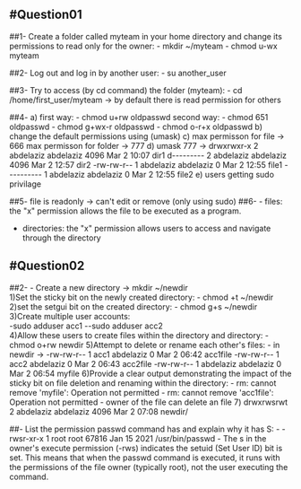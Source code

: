 #Question01
-----------

##1- Create a folder called myteam in your home directory and change its permissions to read only for the owner:
	- mkdir ~/myteam
	- chmod u-wx myteam

##2- Log out and log in by another user:
	- su another_user

##3- Try to access (by cd command) the folder (myteam):
	- cd /home/first_user/myteam -> by default there is read permission for others
	
##4- a) first way:    - chmod u+rw oldpasswd           second way:   - chmod 651 oldpasswd 
                    - chmod g+wx-r oldpasswd
		     - chmod o-r+x oldpasswd
    b) change the default permissions using (umask)
    c) max permisson for file -> 666  max permisson for folder -> 777
    d) umask 777 -> drwxrwxr-x 2 abdelaziz abdelaziz 4096 Mar  2 10:07 dir1
		    d--------- 2 abdelaziz abdelaziz 4096 Mar  2 12:57 dir2
		    -rw-rw-r-- 1 abdelaziz abdelaziz    0 Mar  2 12:55 file1
		    ---------- 1 abdelaziz abdelaziz    0 Mar  2 12:55 file2
    e) users getting sudo privilage		    
	
##5- file is readonly -> can't edit or remove (only using sudo) 
##6- - files: the "x" permission allows the file to be executed as a program.		    
   - directories: the "x" permission allows users to access and navigate through the directory
   
#Question02
-----------
    
##2-  - Create a new directory -> mkdir ~/newdir  
    1)Set the sticky bit on the newly created directory:
    	- chmod +t ~/newdir	  		     
    2)set the setgui bit on the created directory:
    	- chmod g+s ~/newdir
    3)Create multiple user accounts:	
    	-sudo adduser acc1            --sudo adduser acc2   				    		
    4)Allow these users to create files within the directory and directory:
    	- chmod o+rw newdir
    5)Attempt to delete or rename each other's files:
        - in newdir -> -rw-rw-r-- 1 acc1      abdelaziz 0 Mar  2 06:42 acc1file
			-rw-rw-r-- 1 acc2      abdelaziz 0 Mar  2 06:43 acc2file
			-rw-rw-r-- 1 abdelaziz abdelaziz 0 Mar  2 06:54 myfile
    6)Provide a clear output demonstrating the impact of the sticky bit on file deletion and renaming within the directory:
    	- rm: cannot remove 'myfile': Operation not permitted
	- rm: cannot remove 'acc1file': Operation not permitted
	- owner of the file can delete an file
    7) drwxrwsrwt 2 abdelaziz abdelaziz 4096 Mar  2 07:08 newdir/

##- List the permission passwd command has and explain why it has S:
	- -rwsr-xr-x 1 root root 67816 Jan 15  2021 /usr/bin/passwd 
	- The s in the owner's execute permission (-rws) indicates the setuid (Set User ID) bit is set. This means that when the passwd 		  command is executed, it runs with the permissions of the file owner (typically root), not the user executing the command.	
			

